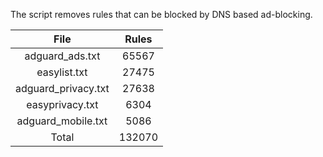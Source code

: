 The script removes rules that can be blocked by DNS based ad-blocking.


| File | Rules |
|:----:|:-----:|
| adguard_ads.txt | 65567 |
| easylist.txt | 27475 |
| adguard_privacy.txt | 27638 |
| easyprivacy.txt | 6304 |
| adguard_mobile.txt | 5086 |
| Total | 132070 |